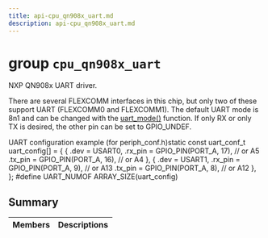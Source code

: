 ```yaml
---
title: api-cpu_qn908x_uart.md
description: api-cpu_qn908x_uart.md
---
```

# group `cpu_qn908x_uart` 

NXP QN908x UART driver.

There are several FLEXCOMM interfaces in this chip, but only two of these support UART (FLEXCOMM0 and FLEXCOMM1). The default UART mode is 8n1 and can be changed with the [uart_mode()](./doc/starlight-docs/src/content/docs/apidoc/api-undefined.md#group__drivers__periph__uart_1gae280e80d4c18f72bc0bb67cff3d0ced9) function. If only RX or only TX is desired, the other pin can be set to GPIO_UNDEF.

UART configuration example (for periph_conf.h)static const uart_conf_t uart_config[] = {
    {
        .dev          = USART0,
        .rx_pin       = GPIO_PIN(PORT_A, 17),  // or A5
        .tx_pin       = GPIO_PIN(PORT_A, 16),  // or A4
    },
    {
        .dev          = USART1,
        .rx_pin       = GPIO_PIN(PORT_A, 9),  // or A13
        .tx_pin       = GPIO_PIN(PORT_A, 8),  // or A12
    },
};
#define UART_NUMOF          ARRAY_SIZE(uart_config)

## Summary

 Members                        | Descriptions                                
--------------------------------|---------------------------------------------

